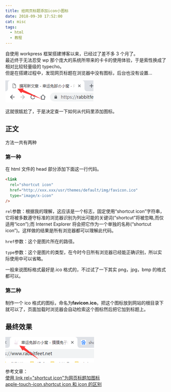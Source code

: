 ```yaml
---
title: 给网页标题添加icon小图标
date: 2018-09-30 17:52:00
cat: misc
tags:
  - html
  - 教程
---
```


自使用 workpress 框架搭建博客以来，已经过了差不多 3 个月了。<br>
最近终于无法忍受 wp 那个庞大的系统所带来的卡卡的使用体验，于是索性换成了相对比较轻量级的 typecho。<br>
但是在搭建过程中，发现网页标题在浏览器中没有图标，后台也没有设置…<br>

![img1][1]

这就很尴尬了，于是决定查一下如何从代码里添加图标。

## 正文

方法一共有两种

### 第一种

在 html 文件的 head 部分添加下面这一行代码。

```html
<link
  rel="shortcut icon"
  href="http://xxx.xxx/usr/themes/default/img/favicon.ico"
  type="image/x-icon"
/>
```

`rel`参数：根据我的理解，这应该是一个标志，固定使用“shortcut icon”字符串，它将被多数遵守标准的浏览器识别为列出可能的关键词(“shortcut”将被忽略,而仅适用“icon”);而 Internet Explorer 将会把它作为一个单独的名称(“shortcut icon”)。这样做的结果是所有浏览器都可以理解此代码。

`href`参数：这个是图片所在的路径。

`type`参数：这个是图片的类型，在今时今日所有浏览器已经能正确识别，所以实际使用中可以省略。

一般来说图标格式最好是.ico 格式的，不过试了一下其实 png，jpg，bmp 的格式都可以。

### 第二种

制作一个 ico 格式的图标，命名为**favicon.ico**。把这个图标放到网站的根目录下就可以了，页面加载时浏览器会自动检索这个图标然后把它加到标题上。

## 最终效果

![img2][2]

参考文章：<br>
[使用 link rel="shortcut icon"为网页标题加图标](https://www.cnblogs.com/GoTing/p/7494307.html)<br>
[apple-touch-icon,shortcut icon 和 icon 的区别](https://www.aliyun.com/jiaocheng/687149.html)

[1]: https://raw.githubusercontent.com/LuckyRabbitFeet/rabbitfeet.net/master/res/%E7%BB%99%E7%BD%91%E9%A1%B5%E6%A0%87%E9%A2%98%E6%B7%BB%E5%8A%A0icon%E5%B0%8F%E5%9B%BE%E6%A0%87/noico.png
[2]: https://raw.githubusercontent.com/LuckyRabbitFeet/rabbitfeet.net/master/res/%E7%BB%99%E7%BD%91%E9%A1%B5%E6%A0%87%E9%A2%98%E6%B7%BB%E5%8A%A0icon%E5%B0%8F%E5%9B%BE%E6%A0%87/haveico.png
